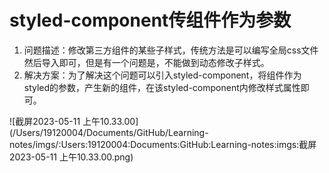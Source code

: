 # styled-component传组件作为参数

1. 问题描述：修改第三方组件的某些子样式，传统方法是可以编写全局css文件然后导入即可，但是有一个问题是，不能做到动态修改子样式。
2. 解决方案：为了解决这个问题可以引入styled-component，将组件作为styled的参数，产生新的组件，在该styled-component内修改样式属性即可。

![截屏2023-05-11 上午10.33.00](/Users/19120004/Documents/GitHub/Learning-notes/imgs/:Users:19120004:Documents:GitHub:Learning-notes:imgs:截屏2023-05-11 上午10.33.00.png)